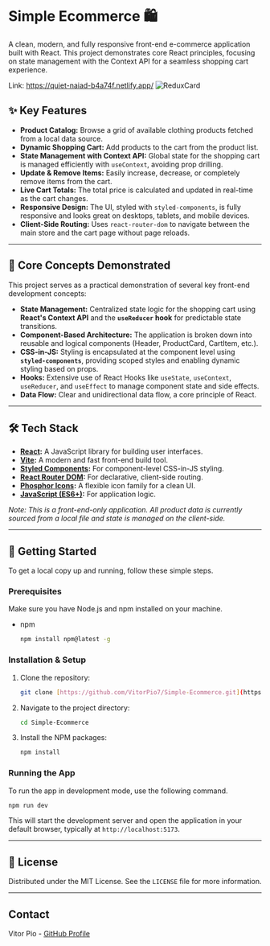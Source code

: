 # Simple Ecommerce 🛍️

A clean, modern, and fully responsive front-end e-commerce application built with React. This project demonstrates core React principles, focusing on state management with the Context API for a seamless shopping cart experience.

Link: https://quiet-naiad-b4a74f.netlify.app/
![ReduxCard](https://github.com/user-attachments/assets/24b0b584-6215-47ef-b5c0-cf1ede1769d4)
<br>


## ✨ Key Features

-   **Product Catalog:** Browse a grid of available clothing products fetched from a local data source.
-   **Dynamic Shopping Cart:** Add products to the cart from the product list.
-   **State Management with Context API:** Global state for the shopping cart is managed efficiently with `useContext`, avoiding prop drilling.
-   **Update & Remove Items:** Easily increase, decrease, or completely remove items from the cart.
-   **Live Cart Totals:** The total price is calculated and updated in real-time as the cart changes.
-   **Responsive Design:** The UI, styled with `styled-components`, is fully responsive and looks great on desktops, tablets, and mobile devices.
-   **Client-Side Routing:** Uses `react-router-dom` to navigate between the main store and the cart page without page reloads.

---

## 🎯 Core Concepts Demonstrated

This project serves as a practical demonstration of several key front-end development concepts:

-   **State Management:** Centralized state logic for the shopping cart using **React's Context API** and the **`useReducer` hook** for predictable state transitions.
-   **Component-Based Architecture:** The application is broken down into reusable and logical components (Header, ProductCard, CartItem, etc.).
-   **CSS-in-JS:** Styling is encapsulated at the component level using **`styled-components`**, providing scoped styles and enabling dynamic styling based on props.
-   **Hooks:** Extensive use of React Hooks like `useState`, `useContext`, `useReducer`, and `useEffect` to manage component state and side effects.
-   **Data Flow:** Clear and unidirectional data flow, a core principle of React.

---

## 🛠️ Tech Stack

-   **[React](https://reactjs.org/):** A JavaScript library for building user interfaces.
-   **[Vite](https://vitejs.dev/):** A modern and fast front-end build tool.
-   **[Styled Components](https://styled-components.com/):** For component-level CSS-in-JS styling.
-   **[React Router DOM](https://reactrouter.com/):** For declarative, client-side routing.
-   **[Phosphor Icons](https://phosphoricons.com/):** A flexible icon family for a clean UI.
-   **[JavaScript (ES6+)](https://www.ecma-international.org/publications-and-standards/standards/ecma-262/):** For application logic.

*Note: This is a front-end-only application. All product data is currently sourced from a local file and state is managed on the client-side.*

---

## 🚀 Getting Started

To get a local copy up and running, follow these simple steps.

### Prerequisites

Make sure you have Node.js and npm installed on your machine.
-   npm
    ```sh
    npm install npm@latest -g
    ```

### Installation & Setup

1.  Clone the repository:
    ```sh
    git clone [https://github.com/VitorPio7/Simple-Ecommerce.git](https://github.com/VitorPio7/Simple-Ecommerce.git)
    ```
2.  Navigate to the project directory:
    ```sh
    cd Simple-Ecommerce
    ```
3.  Install the NPM packages:
    ```sh
    npm install
    ```

### Running the App

To run the app in development mode, use the following command.

```sh
npm run dev
```

This will start the development server and open the application in your default browser, typically at `http://localhost:5173`.

---

## 📄 License

Distributed under the MIT License. See the `LICENSE` file for more information.

---

## Contact

Vitor Pio - [GitHub Profile](https://github.com/VitorPio7)

